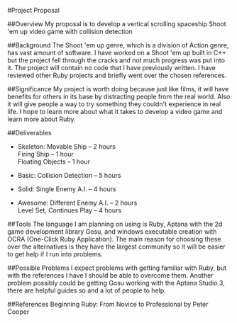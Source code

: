 #Project Proposal

##Overview
My proposal is to develop a vertical scrolling spaceship Shoot 'em up video game with collision detection

##Background
The Shoot 'em up genre, which is a division of Action genre, has vast amount of software. I have worked on a Shoot 'em up built in C++ but the project fell through the cracks and not much progress was put into it. The project will contain no code that I have previously written. I have reviewed other Ruby projects and briefly went over the chosen references.

##Significance
My project is worth doing because just like films, it will have benefits for others in its base by distracting people from the real world. Also it will give people a way to try something they couldn't experience in real life. I hope to learn more about what it takes to develop a video game and learn more about Ruby. 

##Deliverables

* Skeleton: 	Movable Ship – 2 hours <br/>
		Firing Ship – 1 hour <br/>
		Floating Objects – 1 hour

* Basic:	Collision Detection – 5 hours 
			
* Solid:	Single Enemy A.I. – 4 hours
		
* Awesome:	Different Enemy A.I. – 2 hours <br/>
		Level Set, Continues Play – 4 hours

##Tools
The language I am planning on using is Ruby, Aptana with the 2d game development library Gosu, and windows executable creation with OCRA (One-Click Ruby Application). The main reason for choosing these over the alternatives is they have the largest community so it will be easier to get help if I run into problems.  

##Possible Problems
I expect problems with getting familiar with Ruby, but with the references I have I should be able to overcome them.  Another problem possibly could be getting Gosu working with the Aptana Studio 3, there are helpful guides so and a lot of people to help. 

##References
Beginning Ruby: From Novice to Professional by Peter Cooper
